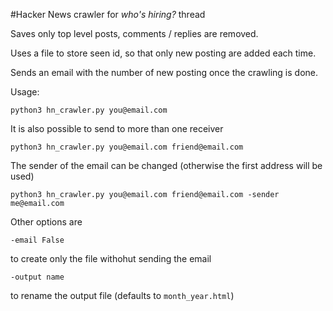 #Hacker News crawler for  _who's hiring?_ thread

Saves only top level posts, comments / replies are removed.

Uses a file to store seen id, so that only new posting are added each time.

Sends an email with the number of new posting once the crawling is done.

Usage:

    python3 hn_crawler.py you@email.com

It is also possible to send to more than one receiver

    python3 hn_crawler.py you@email.com friend@email.com

The sender of the email can be changed (otherwise the first address will be used)

    python3 hn_crawler.py you@email.com friend@email.com -sender me@email.com

Other options are

    -email False

to create only the file withohut sending the email

    -output name

to rename the output file (defaults to `month_year.html`)


